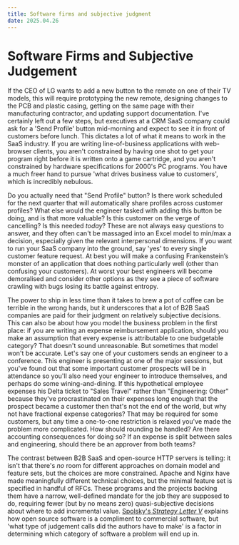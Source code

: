 ```yaml
---
title: Software firms and subjective judgment
date: 2025.04.26
---
```


# Software Firms and Subjective Judgement

If the CEO of LG wants to add a new button to the remote on one of their TV models, this will require prototyping the new remote, designing changes to the PCB and plastic casing, getting on the same page with their manufacturing contractor, and updating support documentation. I've certainly left out a few steps, but executives at a CRM SaaS company could ask for a 'Send Profile' button mid-morning and expect to see it in front of customers before lunch. This dictates a lot of what it means to work in the SaaS industry. If you are writing line-of-business applications with web-browser clients, you aren't constrained by having one shot to get your program right before it is written onto a game cartridge, and you aren't constrained by hardware specifications for 2000's PC programs. You have a much freer hand to pursue 'what drives business value to customers', which is incredibly nebulous.

Do you actually need that "Send Profile" button? Is there work scheduled for the next quarter that will automatically share profiles across customer profiles? What else would the engineer tasked with adding this button be doing, and is that more valuable? Is this customer on the verge of cancelling? Is this needed _today_? These are not always easy questions to answer, and they often can't be massaged into an Excel model to min/max a decision, especially given the relevant interpersonal dimensions. If you want to run your SaaS company into the ground, say 'yes' to every single customer feature request. At best you will make a confusing Frankenstein’s monster of an application that does nothing particularly well (other than confusing your customers). At worst your best engineers will become demoralised and consider other options as they see a piece of software crawling with bugs losing its battle against entropy.

The power to ship in less time than it takes to brew a pot of coffee can be terrible in the wrong hands, but it underscores that a lot of B2B SaaS companies are paid for their judgment on relatively subjective decisions. This can also be about how you model the business problem in the first place: if you are writing an expense reimbursement application, should you make an assumption that every expense is attributable to one budgetable category? That doesn't sound unreasonable. But sometimes that model won't be accurate. Let's say one of your customers sends an engineer to a conference. This engineer is presenting at one of the major sessions, but you've found out that some important customer prospects will be in attendance so you'll also need your engineer to introduce themselves, and perhaps do some wining-and-dining. If this hypothetical employee expenses his Delta ticket to "Sales Travel" rather than "Engineering: Other" because they've procrastinated on their expenses long enough that the prospect became a customer then that's not the end of the world, but why not have fractional expense categories? That may be required for some customers, but any time a one-to-one restriction is relaxed you've made the problem more complicated. How should rounding be handled? Are there accounting consequences for doing so? If an expense is split between sales and engineering, should there be an approver from both teams?

The contrast between B2B SaaS and open-source HTTP servers is telling: it isn't that there's _no_ room for different approaches on domain model and feature sets, but the choices are more constrained. Apache and Nginx have made meaningfully different technical choices, but the minimal feature set is specified in handful of RFCs. These programs and the projects backing them have a narrow, well-defined mandate for the job they are supposed to do, requiring fewer (but by no means zero) quasi-subjective decisions about where to add incremental value. [Spolsky's _Strategy Letter V_](https://www.joelonsoftware.com/2002/06/12/strategy-letter-v/) explains how open source software is a compliment to commercial software, but 'what type of judgement calls did the authors have to make' is a factor in determining which category of software a problem will end up in.
